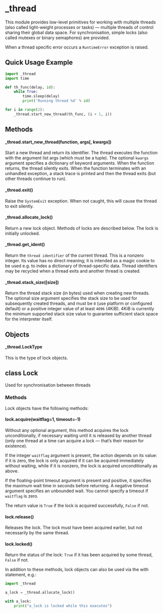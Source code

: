 # \_thread

This module provides low-level primitives for working with multiple threads \(also called light-weight processes or tasks) — multiple threads of control sharing their global data space. For synchronisation, simple locks \(also called mutexes or binary semaphores) are provided.

When a thread specific error occurs a `RuntimeError` exception is raised.

## Quick Usage Example

```python
import _thread
import time

def th_func(delay, id):
    while True:
        time.sleep(delay)
        print('Running thread %d' % id)

for i in range(2):
    _thread.start_new_thread(th_func, (i + 1, i))
```

## Methods

#### \_thread.start\_new\_thread\(function, args\[, kwargs\])

Start a new thread and return its identifier. The thread executes the function with the argument list args \(which must be a tuple). The optional `kwargs` argument specifies a dictionary of keyword arguments. When the function returns, the thread silently exits. When the function terminates with an unhandled exception, a stack trace is printed and then the thread exits \(but other threads continue to run).

#### \_thread.exit\()

Raise the `SystemExit` exception. When not caught, this will cause the thread to exit silently.

#### \_thread.allocate\_lock\()

Return a new lock object. Methods of locks are described below. The lock is initially unlocked.

#### \_thread.get\_ident\()

Return the `thread identifier` of the current thread. This is a nonzero integer. Its value has no direct meaning; it is intended as a magic cookie to be used e.g. to index a dictionary of thread-specific data. Thread identifiers may be recycled when a thread exits and another thread is created.

#### \_thread.stack\_size\(\[size\])

Return the thread stack size \(in bytes) used when creating new threads. The optional size argument specifies the stack size to be used for subsequently created threads, and must be `0` \(use platform or configured default) or a positive integer value of at least `4096` \(4KiB). 4KiB is currently the minimum supported stack size value to guarantee sufficient stack space for the interpreter itself.

## Objects

#### \_thread.LockType

This is the type of lock objects.

## class Lock

Used for synchronisation between threads

### Methods

Lock objects have the following methods:

#### lock.acquire\(waitflag=1, timeout=-1)

Without any optional argument, this method acquires the lock unconditionally, if necessary waiting until it is released by another thread \(only one thread at a time can acquire a lock — that’s their reason for existence).

If the integer `waitflag` argument is present, the action depends on its value: if it is zero, the lock is only acquired if it can be acquired immediately without waiting, while if it is nonzero, the lock is acquired unconditionally as above.

If the floating-point timeout argument is present and positive, it specifies the maximum wait time in seconds before returning. A negative timeout argument specifies an unbounded wait. You cannot specify a timeout if `waitflag` is zero.

The return value is `True` if the lock is acquired successfully, `False` if not.

#### lock.release\()

Releases the lock. The lock must have been acquired earlier, but not necessarily by the same thread.

#### lock.locked\()

Return the status of the lock: `True` if it has been acquired by some thread, `False` if not.

In addition to these methods, lock objects can also be used via the with statement, e.g.:

```python
import _thread

a_lock = _thread.allocate_lock()

with a_lock:
    print("a_lock is locked while this executes")
```

